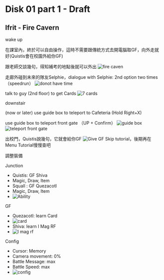 # Disk 01 part 1 - Draft

## Ifrit - Fire Cavern
wake up

在課室內，終於可以自由操作，這時不需要跟傳統方式去開電腦取GF，向外走就好(Quistis會在校園外給你GF)

跟老師交談幾句，得知補考的地點後就可以外出
![fire caven](https://pbs.twimg.com/media/F1NPIw9agAAQjJp?format=jpg&name=large)

走廊外碰到未來的隊友Selphie，dialogue with Selphie: 2nd option two times （speedrun）
![donot have time](https://pbs.twimg.com/media/F1NPIw9akAEcKH1?format=jpg&name=large)

talk to guy (2nd floor) to get Cards
![7 cards](https://pbs.twimg.com/media/F1NPIw_agAAJFWm?format=jpg&name=large)

downstair

(now or later) use guide box to teleport to Cafeteria (Hold Right+X)

use guide box to teleport front gate （UP + Confirm）
![guide box](https://pbs.twimg.com/media/F1NQsHNaAAUriJL?format=jpg&name=large)
![teleport front gate](https://pbs.twimg.com/media/F1NQsHJaAAEaDk1?format=jpg&name=large)

出校門，Quistis說幾句，它就會給你GF
![Give GF](https://pbs.twimg.com/media/F1NQsHJacAIiI0S?format=jpg&name=large)
Skip tutorial，後期再在Menu Tutorial慢慢查吧


調整裝備

Junction
- Quistis: GF Shiva
- Magic, Draw, Item
- Squall : GF Quezacotl
- Magic, Draw, Item
- ![Ability](https://pbs.twimg.com/media/F1NQsHKaYAE7Gj7?format=jpg&name=large)

GF
- Quezacotl: learn Card
- ![card](https://pbs.twimg.com/media/F1NQx2UaEAEiq0g?format=jpg&name=large)
- Shiva: learn I Mag RF
- ![I mag rf](https://pbs.twimg.com/media/F1NQx5faUAA2EN1?format=jpg&name=large)

Config
- Cursor: Memory
- Camera movement: 0%
- Battle Message: max
- Battle Speed: max
- ![config](https://pbs.twimg.com/media/F1NQx2VaYAAmsUd?format=jpg&name=large)
